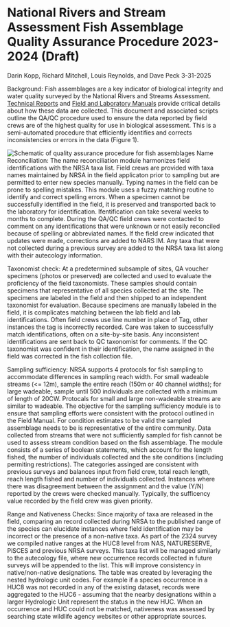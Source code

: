 National Rivers and Stream Assessment Fish Assemblage Quality Assurance
Procedure 2023-2024 (Draft)
================
Darin Kopp, Richard Mitchell, Louis Reynolds, and Dave Peck
3-31-2025

Background: Fish assemblages are a key indicator of biological integrity
and water quality surveyed by the National Rivers and Streams
Assessment. [Technical
Reports](https://www.epa.gov/national-aquatic-resource-surveys/national-rivers-and-streams-assessment-2018-19-technical-support)
and [Field and Laboratory
Manuals](https://www.epa.gov/national-aquatic-resource-surveys/manuals-used-national-aquatic-resource-surveys#National%20Rivers%20&%20Streams%20Assessment)
provide critical details about how these data are collected. This
document and associated scripts outline the QA/QC procedure used to
ensure the data reported by field crews are of the highest quality for
use in biological assessment. This is a semi-automated procedure that
efficiently identifies and corrects inconsistencies or errors in the
data (Figure 1).

![Schematic of quality assurance procedure for fish
assemblages](2324_QA_Schematic.png) Name Reconciliation: The name
reconciliation module harmonizes field identifications with the NRSA
taxa list. Field crews are provided with taxa names maintained by NRSA
in the field applicaton prior to sampling but are permitted to enter new
species manually. Typing names in the field can be prone to spelling
mistakes. This module uses a fuzzy matching routine to identify and
correct spelling errors. When a specimen cannot be successfully
identified in the field, it is preserved and transported back to the
laboratory for identification. Ifentification can take several weeks to
months to complete. During the QA/QC field crews were contacted to
comment on any identifications that were unknown or not easily
reconciled because of spelling or abbreviated names. If the field crew
indicated that updates were made, corrections are added to NARS IM. Any
taxa that were not collected during a previous survey are added to the
NRSA taxa list along with their autecology information.

Taxonomist check: At a predetermined subsample of sites, QA voucher
specimens (photos or preserved) are collected and used to evaluate the
proficiency of the field taxonomists. These samples should contain
specimens that representative of all species collected at the site. The
specimens are labeled in the field and then shipped to an independent
taxonomist for evaluation. Because specimens are manually labeled in the
field, it is complicates matching between the lab field and lab
identifications. Often field crews use line number in place of Tag,
other instances the tag is incorrectly recorded. Care was taken to
successfully match identifications, often on a site-by-site basis. Any
inconsistent identifications are sent back to QC taxonomist for
comments. If the QC taxonomist was confident in their identification,
the name assigned in the field was corrected in the fish collection
file.

Sampling sufficiency: NRSA supports 4 protocols for fish sampling to
accommodate differences in sampling reach width. For small wadeable
streams (\<= 12m), sample the entire reach (150m or 40 channel widths);
for large wadeable, sample until 500 individuals are collected with a
minimum of length of 20CW. Protocals for small and large non-wadeable
streams are similar to wadeable. The objective for the sampling
sufficiency module is to ensure that sampling efforts were consistent
with the protocol outlined in the Field Manual. For condition estimates
to be valid the sampled assemblage needs to be is representative of the
entire community. Data collected from streams that were not sufficiently
sampled for fish cannot be used to assess stream condition based on the
fish assemblage. The module consists of a series of boolean statements,
which account for the length fished, the number of individuals collected
and the site conditions (including permiting restrictions). The
categories assinged are consistent with previous surveys and balances
input from field crew, total reach length, reach length fished and
number of individuals collected. Instances where there was disagreement
between the assignment and the value (Y/N) reported by the crews were
checked manually. Typically, the sufficency value recorded by the field
crew was given priority.

Range and Nativeness Checks: Since majority of taxa are released in the
field, comparing an record collected during NRSA to the published range
of the species can elucidate instances where field identification may be
incorrect or the presence of a non-native taxa. As part of the 2324
survey we compiled native ranges at the HUC8 level from NAS,
NATURESERVE, PiSCES and previous NRSA surveys. This taxa list will be
managed similarly to the autecology file, where new occurrence records
collected in future surveys will be appended to the list. This will
improve consistency in native/non-native designations. The table was
created by leveraging the nested hydrologic unit codes. For example if a
species occurrence in a HUC8 was not recorded in any of the existing
dataset, records were aggregated to the HUC6 - assuming that the nearby
designations within a larger Hydrologic Unit represent the status in the
new HUC. When an occurrence and HUC could not be matched, nativeness was
assessed by searching state wildlife agency websites or other
appropriate sources.

